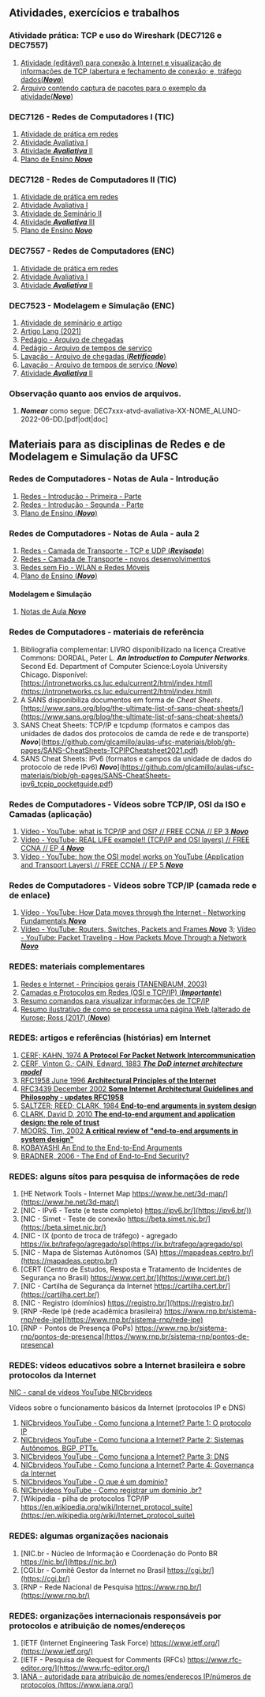 ## Atividades, exercícios e trabalhos

### Atividade prática: TCP e uso do Wireshark (DEC7126 e DEC7557)
1. [Atividade (editável) para conexão à Internet e visualização de informações de TCP (abertura e fechamento de conexão; e, tráfego dados(***Novo***)](https://github.com/glcamillo/aulas-ufsc-materiais/blob/gh-pages/DEC7126-e-DEC7557-atividade-conexao-TCP-e-Wireshar.odt)
2. [Arquivo contendo captura de pacotes para o exemplo da atividade(***Novo***)](https://github.com/glcamillo/aulas-ufsc-materiais/blob/gh-pages/REDES-pratica-TCP-open-and-close-con-with-wireshark-2022-06-08.pcapng)


### DEC7126 - Redes de Computadores I (TIC)
1. [Atividade de prática em redes](https://github.com/glcamillo/aulas-ufsc-materiais/blob/gh-pages/DEC7126-atividade-1-praticas.pdf)
2. [Atividade Avaliativa I](https://github.com/glcamillo/aulas-ufsc-materiais/blob/gh-pages/DEC7126-tarefa_aval-1-internet-organismos-e-info.pdf)
3. [Atividade ***Avaliativa*** II](https://github.com/glcamillo/aulas-ufsc-materiais/blob/gh-pages/DEC7126-atvd_aval-2-questionario.odt)
4. [Plano de Ensino ***Novo***](https://github.com/glcamillo/aulas-ufsc-materiais/blob/gh-pages/plano-ensino-2022.1-DEC7126-Redes-de-Computadores-I.pdf)

### DEC7128 - Redes de Computadores II (TIC)
1. [Atividade de prática em redes](https://github.com/glcamillo/aulas-ufsc-materiais/blob/gh-pages/DEC7128-atividade-1-praticas.pdf)
2. [Atividade Avaliativa I](https://github.com/glcamillo/aulas-ufsc-materiais/blob/gh-pages/DEC7128-tarefa_aval-1-internet-organismos-e-info.pdf)
3. [Atividade de Seminário II](https://github.com/glcamillo/aulas-ufsc-materiais/blob/gh-pages/DEC7128-atvd_aval-2-seminario.pdf)
4. [Atividade ***Avaliativa*** III](https://github.com/glcamillo/aulas-ufsc-materiais/blob/gh-pages/DEC7128-atvd_aval-3-questionario.odt)
5. [Plano de Ensino ***Novo***](https://github.com/glcamillo/aulas-ufsc-materiais/blob/gh-pages/plano-ensino-2022.1-DEC7126-Redes-de-Computadores-II.pdf)

### DEC7557 - Redes de Computadores (ENC)
1. [Atividade de prática em redes](https://github.com/glcamillo/aulas-ufsc-materiais/blob/gh-pages/DEC7557-atividade-1-praticas.pdf)
2. [Atividade Avaliativa I](https://github.com/glcamillo/aulas-ufsc-materiais/blob/gh-pages/DEC7557-tarefa_aval-1-internet-organismos-e-info-e-artigo.pdf)
3. [Atividade ***Avaliativa*** II](https://github.com/glcamillo/aulas-ufsc-materiais/blob/gh-pages/DEC7557-atvd_aval-2-questionario.odt)

### DEC7523 - Modelagem e Simulação (ENC)
1. [Atividade de seminário e artigo](https://github.com/glcamillo/aulas-ufsc-materiais/blob/gh-pages/DEC7523-atividade-1-artigo-e-seminario.pdf)
2. [Artigo Lang (2021)](https://github.com/glcamillo/aulas-ufsc-materiais/blob/gh-pages/LANG-2021-open-source-discrete-event-simul-sw-for-app-in-production-and-logistics.pdf)
3. [Pedágio - Arquivo de chegadas](https://github.com/glcamillo/aulas-ufsc-materiais/blob/gh-pages/pedagio-chegadas.dst)
4. [Pedágio - Arquivo de tempos de serviço](https://github.com/glcamillo/aulas-ufsc-materiais/blob/gh-pages/pedagio-servico-rounded.dst)
5. [Lavação - Arquivo de chegadas (***Retificado***)](https://github.com/glcamillo/aulas-ufsc-materiais/blob/gh-pages/lavacao-dados-chegadas-110.dst)
6. [Lavação - Arquivo de tempos de serviço (***Novo***)](https://github.com/glcamillo/aulas-ufsc-materiais/blob/gh-pages/lavacao-dados-temposervicos-100.dst)
7. [Atividade ***Avaliativa*** II](https://github.com/glcamillo/aulas-ufsc-materiais/blob/gh-pages/DEC7523-atvd-aval-2-pratica-dados-lavacao.pdf)

### Observação quanto aos envios de arquivos.
1. ***Nomear*** como segue: DEC7xxx-atvd-avaliativa-XX-NOME_ALUNO-2022-06-DD.\[pdf\|odt\|doc\]

## Materiais para as disciplinas de Redes e de Modelagem e Simulação da UFSC

### Redes de Computadores - Notas de Aula - Introdução
1. [Redes - Introdução - Primeira - Parte](https://github.com/glcamillo/aulas-ufsc-materiais/blob/gh-pages/aula-redes-01-introducao-parte_1.pdf)
2. [Redes - Introdução - Segunda - Parte](https://github.com/glcamillo/aulas-ufsc-materiais/blob/gh-pages/aula-redes-01-introducao-parte_2.pdf)
3. [Plano de Ensino (***Novo***)]()

### Redes de Computadores - Notas de Aula - aula 2
1. [Redes - Camada de Transporte - TCP e UDP (***Revisado***)](https://github.com/glcamillo/aulas-ufsc-materiais/blob/gh-pages/aula-redes-02-camada-transporte.pdf)
2. [Redes - Camada de Transporte - novos desenvolvimentos](https://github.com/glcamillo/aulas-ufsc-materiais/blob/gh-pages/aula-redes-02-camada-transporte-novos-protocolos.pdf)
3. [Redes sem Fio - WLAN e Redes Móveis](https://github.com/glcamillo/aulas-ufsc-materiais/blob/gh-pages/aula-redes-02-redes_sem_fio-e-redes_moveis.pdf)
4. [Plano de Ensino (***Novo***)]()

#### Modelagem e Simulação
1. [Notas de Aula ***Novo***](https://github.com/glcamillo/aulas-ufsc-materiais/blob/gh-pages/DEC7523-modelagem-e-simulacao-NOTAS_AULA.pdf)

### Redes de Computadores - materiais de referência
1. Bibliografia complementar: LIVRO disponibilizado na licença Creative Commons: DORDAL, Peter L. ***An Introduction to Computer Networks***. Second Ed. Department of Computer Science:Loyola University Chicago. Disponível:[https://intronetworks.cs.luc.edu/current2/html/index.html](https://intronetworks.cs.luc.edu/current2/html/index.html)
2. A SANS disponibiliza documentos em forma de _Cheat_ _Sheets_.  [https://www.sans.org/blog/the-ultimate-list-of-sans-cheat-sheets/](https://www.sans.org/blog/the-ultimate-list-of-sans-cheat-sheets/)
3. SANS Cheat Sheets: TCP/IP e tcpdump (formatos e campos das unidades de dados dos protocolos de camda de rede e de transporte) ***Novo***](https://github.com/glcamillo/aulas-ufsc-materiais/blob/gh-pages/SANS-CheatSheets-TCPIPCheatsheet2021.pdf)
4. SANS Cheat Sheets: IPv6 (formatos e campos da unidade de dados do protocolo de rede IPv6) ***Novo***](https://github.com/glcamillo/aulas-ufsc-materiais/blob/gh-pages/SANS-CheatSheets-ipv6_tcpip_pocketguide.pdf)

### Redes de Computadores - Vídeos sobre TCP/IP, OSI da ISO e Camadas (aplicação)
1. [Vídeo - YouTube:  what is TCP/IP and OSI? // FREE CCNA // EP 3 ***Novo***](https://www.youtube.com/watch?v=CRdL1PcherM)
2. [Vídeo - YouTube: REAL LIFE example!! (TCP/IP and OSI layers) // FREE CCNA // EP 4 ***Novo***](https://www.youtube.com/watch?v=3kfO61Mensg) 
3. [Vídeo - YouTube:   how the OSI model works on YouTube (Application and Transport Layers) // FREE CCNA // EP 5 ***Novo***](https://www.youtube.com/watch?v=oIRkXulqJA4)

### Redes de Computadores - Vídeos sobre TCP/IP (camada rede e de enlace)
1. [Vídeo - YouTube: How Data moves through the Internet - Networking Fundamentals ***Novo***](https://www.youtube.com/watch?v=YJGGYKAV4pA)
2. [Vídeo - YouTube:  Routers, Switches, Packets and Frames  ***Novo***](https://www.youtube.com/watch?v=zhlMLRNY5-4)
3; [Vídeo - YouTube: Packet Traveling - How Packets Move Through a Network  ***Novo***]()


### REDES: materiais complementares

1. [Redes e Internet - Princípios gerais (TANENBAUM, 2003)](https://github.com/glcamillo/aulas-ufsc-materiais/blob/gh-pages/REDES-internet-principios.pdf)
2. [Camadas e Protocolos em Redes (OSI e TCP/IP) (***Importante***)](https://github.com/glcamillo/aulas-ufsc-materiais/blob/gh-pages/REDES-Material-Complementar-CAMADAS-e-PROTOCOLOS.pdf)
3. [Resumo comandos para visualizar informações de TCP/IP](https://github.com/glcamillo/aulas-ufsc-materiais/blob/gh-pages/REDES-Material-Complementar-COMANDOS-para-VISUALIZAR-INFORMACOES-TCP_IP.pdf)
4. [Resumo ilustrativo de como se processa uma página Web (alterado de Kurose; Ross (2017) (***Novo***)](https://github.com/glcamillo/aulas-ufsc-materiais/blob/gh-pages/REDES-Material-Suplementar-como_se_processa_uma_solicitacao_pagina_Web.pdf)


### REDES: artigos e referências (histórias) em Internet
1. [CERF; KAHN, 1974 **A Protocol For Packet Network Intercommunication**](https://github.com/glcamillo/aulas-ufsc-materiais/blob/gh-pages/CERF-e-KAHN-1974-a-protocol-for-packet-network-intercommunication.pdf)
2. [CERF, Vinton G.; CAIN, Edward, 1883 ***The DoD internet architecture model***](https://github.com/glcamillo/aulas-ufsc-materiais/blob/gh-pages/CERF-e-CAIN-1983-the-DoD-internet-architecture-model.pdf)
3. [RFC1958 June 1996 **Architectural Principles of the Internet**](https://github.com/glcamillo/aulas-ufsc-materiais/blob/gh-pages/RFC1958-Architectural-Principles-of-the-Internet-jun-1996.txt.pdf)
4. [RFC3439 December 2002 **Some Internet Architectural Guidelines and Philosophy - updates RFC1958**](https://github.com/glcamillo/aulas-ufsc-materiais/blob/gh-pages/RFC3439-Some-Internet-Architectural-Guidelines-and-Philosopy-dec-2002.pdf)
5. [SALTZER; REED; CLARK, 1984 **End-to-end arguments in system design**](https://github.com/glcamillo/aulas-ufsc-materiais/blob/gh-pages/SALTZER-1984-End-to-end-arguments-in-system-design.pdf)
6. [CLARK, David D, 2010 **The end-to-end argument and application design: the role of trust**](https://github.com/glcamillo/aulas-ufsc-materiais/blob/gh-pages/CLARK-2010-the-endo-to-end-argument-and-application-design-role-of-trust.pdf) 
7. [MOORS, Tim, 2002 **A critical review of "end-to-end arguments in system design"**](https://github.com/glcamillo/aulas-ufsc-materiais/blob/gh-pages/MOORS-2002-critial-review-of-end-to-end-argument.pdf)
8. [KOBAYASHI An End to the End-to-End Arguments](https://github.com/glcamillo/aulas-ufsc-materiais/blob/gh-pages/KOBAYASHI-An_End_to_the_End-to-End_Arguments.pdf)
9. [BRADNER, 2006 - The End of End-to-End Security?](https://github.com/glcamillo/aulas-ufsc-materiais/blob/gh-pages/BRADNER-2006-The-End-of-End-to-End-Security.pdf)


### REDES: alguns sítos para pesquisa de informações de rede
1. [HE Network Tools - Internet Map https://www.he.net/3d-map/](https://www.he.net/3d-map/)
2. [NIC - IPv6 - Teste (e teste completo) https://ipv6.br/](https://ipv6.br/))
3. [NIC - Simet - Teste de conexão https://beta.simet.nic.br/](https://beta.simet.nic.br/)
4. [NIC - IX (ponto de troca de tráfego) - agregado https://ix.br/trafego/agregado/sp](https://ix.br/trafego/agregado/sp)
5. [NIC - Mapa de Sistemas Autônomos (SA) https://mapadeas.ceptro.br/](https://mapadeas.ceptro.br/)
6. [CERT (Centro de Estudos, Resposta e Tratamento de Incidentes de Segurança no Brasil) https://www.cert.br/](https://www.cert.br/)
7. [NIC - Cartilha de Segurança da Internet https://cartilha.cert.br/](https://cartilha.cert.br/)
8. [NIC - Registro (domínios) https://registro.br/](https://registro.br/)
9. [RNP -Rede Ipê (rede acadêmica brasileira) https://www.rnp.br/sistema-rnp/rede-ipe](https://www.rnp.br/sistema-rnp/rede-ipe)
10. [RNP - Pontos de Presença (PoPs) https://www.rnp.br/sistema-rnp/pontos-de-presenca](https://www.rnp.br/sistema-rnp/pontos-de-presenca)

### REDES: vídeos educativos sobre a Internet brasileira e sobre protocolos da Internet

[NIC - canal de vídeos YouTube NICbrvideos](https://youtu.be/t_wSDdQeb58)

Vídeos sobre o funcionamento básicos da Internet (protocolos IP e DNS)
1. [NICbrvideos YouTube - Como funciona a Internet? Parte 1: O protocolo IP](https://www.youtube.com/watch?v=HNQD0qJ0TC4)
2. [NICbrvideos YouTube - Como funciona a Internet? Parte 2: Sistemas Autônomos, BGP, PTTs.](https://www.youtube.com/watch?v=C5qNAT_j63M)
3. [NICbrvideos YouTube - Como funciona a Internet? Parte 3: DNS](https://www.youtube.com/watch?v=ACGuo26MswI)
4. [NICbrvideos YouTube - Como funciona a Internet? Parte 4: Governança da Internet](https://www.youtube.com/watch?v=ZYsjMEISR6E)
5. [NICbrvideos YouTube - O que é um domínio?](https://www.youtube.com/watch?v=t_wSDdQeb58)
6. [NICbrvideos YouTube - Como registrar um domínio .br?](https://www.youtube.com/watch?v=gZRYDxWuYpk)
7. [Wikipedia - pilha de protocolos TCP/IP https://en.wikipedia.org/wiki/Internet_protocol_suite](https://en.wikipedia.org/wiki/Internet_protocol_suite)

### REDES: algumas organizações nacionais
1. [NIC.br - Núcleo de Informação e Coordenação do Ponto BR https://nic.br/](https://nic.br/)
2. [CGI.br - Comitê Gestor da Internet no Brasil https://cgi.br/](https://cgi.br/)
3. [RNP - Rede Nacional de Pesquisa https://www.rnp.br/](https://www.rnp.br/)

### REDES: organizações internacionais responsáveis por protocolos e atribuição de nomes/endereços
1. [IETF (Internet Engineering Task Force) https://www.ietf.org/](https://www.ietf.org/)
2. [IETF - Pesquisa de Request for Comments (RFCs) https://www.rfc-editor.org/](https://www.rfc-editor.org/) 
3. [IANA - autoridade para atribuição de nomes/endereços IP/números de protocolos (https://www.iana.org/)](https://www.iana.org/)

